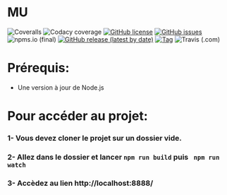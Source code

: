 # MU


![Coveralls](https://img.shields.io/coveralls/github/Filipedel/mu)
![Codacy coverage](https://img.shields.io/codacy/coverage/0c837d0)
[![GitHub license](https://img.shields.io/github/license/Filipedel/MU)](https://github.com/Filipedel/MU/blob/main/License.md)
[![GitHub issues](https://img.shields.io/github/issues/Filipedel/mu)](https://github.com/Filipedel/mu/issues)
![npms.io (final)](https://img.shields.io/npms-io/quality-score/mu)
[![GitHub release (latest by date)](https://img.shields.io/github/v/release/Filipedel/mu)](/)
[![Tag](https://img.shields.io/github/tag/Filipedel/mu.svg?label=tag&style=flat-square)](/)
![Travis (.com)](https://img.shields.io/travis/com/Filipedel/mu)


# Prérequis:
  - Une version à jour de Node.js



# Pour accéder au projet:

### 1- Vous devez cloner le projet sur un dossier vide.

### 2- Allez dans le dossier et lancer ```npm run build``` puis ``` npm run watch```

### 3- Accèdez au lien http://localhost:8888/ 
